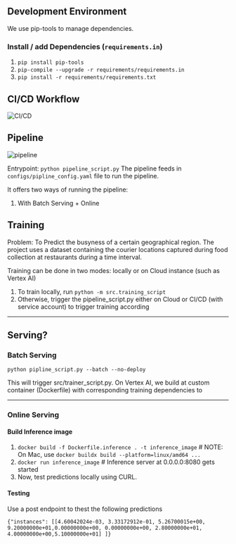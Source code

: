 
## Development Environment

We use pip-tools to manage dependencies. 
### Install / add Dependencies (`requirements.in`)
1. `pip install pip-tools`
2. `pip-compile --upgrade -r requirements/requirements.in`
3. `pip install -r requirements/requirements.txt`


## CI/CD Workflow
![CI/CD ](https://github.com/vasudev-sharma/skipTheDishes_ML_challenge/blob/main/images/ci_cd.png)

## Pipeline

![pipeline](https://github.com/vasudev-sharma/skipTheDishes_ML_challenge/blob/main/images/pipeline.png)

Entrypoint: `python pipeline_script.py`
The pipeline feeds in `configs/pipline_config.yaml` file to run the pipeline.


It offers two ways of running the pipeline:
1. With Batch Serving + Online 

## Training
Problem: To Predict the busyness of a certain geographical region. The project uses a dataset containing the courier locations captured during food collection at restaurants during a time interval. 


Training can be done in two modes: locally or on Cloud instance (such as Vertex AI)

1. To train locally, run `python -m src.training_script`
2. Otherwise, trigger the pipeline_script.py either on Cloud or CI/CD (with service account) to trigger training according



---

## Serving? 

### Batch Serving 

`python pipline_script.py --batch --no-deploy`

This will trigger src/trainer_script.py. On Vertex AI, we build at custom container (Dockerfile) with corresponding training dependencies to 


--- 
### Online Serving 

####  Build Inference image
1. `docker build -f Dockerfile.inference . -t inference_image` # NOTE: On Mac, use `docker buildx build --platform=linux/amd64 ...`
2. `docker run inference_image` # Inference server at 0.0.0.0:8080 gets started
3. Now, test predictions locally using CURL.



#### Testing
Use a post endpoint to thest the following predictions
```
{"instances": [[4.60042024e-03, 3.33172912e-01, 5.26700015e+00, 9.20000000e+01,0.00000000e+00, 0.00000000e+00, 2.80000000e+01, 4.00000000e+00,5.10000000e+01] ]}
```


